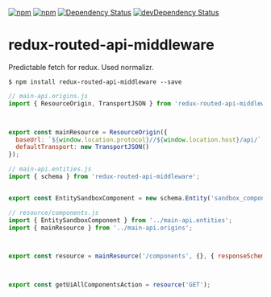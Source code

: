 [![npm](http://img.shields.io/npm/v/redux-routed-api-middleware.svg?style=flat-square)](https://www.npmjs.com/package/redux-routed-api-middleware)
[![npm](http://img.shields.io/npm/l/redux-routed-api-middleware.svg?style=flat-square)](http://opensource.org/licenses/MIT)
[![Dependency Status](https://david-dm.org/aliaksandr-master/redux-routed-api-middleware.svg?style=flat-square)](https://david-dm.org/aliaksandr-master/redux-routed-api-middleware)
[![devDependency Status](https://david-dm.org/aliaksandr-master/redux-routed-api-middleware/dev-status.svg?style=flat-square)](https://david-dm.org/aliaksandr-master/redux-routed-api-middleware#info=devDependencies)

# redux-routed-api-middleware
Predictable fetch for redux.
Used normalizr.

```shell
$ npm install redux-routed-api-middleware --save
```

```js
// main-api.origins.js
import { ResourceOrigin, TransportJSON } from 'redux-routed-api-middleware';



export const mainResource = ResourceOrigin({
  baseUrl: `${window.location.protocol}//${window.location.host}/api/`,
  defaultTransport: new TransportJSON()
});

```

```js
// main-api.entities.js
import { schema } from 'redux-routed-api-middleware';


export const EntitySandboxComponent = new schema.Entity('sandbox_component');
```

```js
// resource/components.js
import { EntitySandboxComponent } from '../main-api.entities';
import { mainResource } from '../main-api.origins';



export const resource = mainResource('/components', {}, { responseSchema: [ EntitySandboxComponent ] });



export const getUiAllComponentsAction = resource('GET');
```
